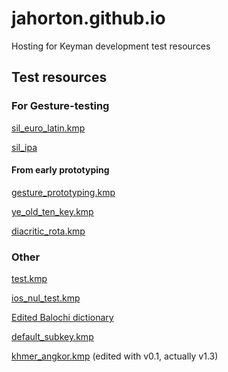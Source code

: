 # jahorton.github.io
Hosting for Keyman development test resources

## Test resources

### For Gesture-testing

[sil_euro_latin.kmp](sil_euro_latin.kmp)

[sil_ipa](sil_ipa.kmp)

#### From early prototyping

[gesture_prototyping.kmp](gesture_prototyping.kmp)

[ye_old_ten_key.kmp](ye_old_ten_key.kmp)

[diacritic_rota.kmp](diacritic_rota.kmp)

### Other

[test.kmp](test.kmp)

[ios_nul_test.kmp](ios_nul_test.kmp)

[Edited Balochi dictionary](sil.bcc-arab.upp_ptwl1.model.kmp)

[default_subkey.kmp](default_subkey.kmp)

[khmer_angkor.kmp](khmer_angkor.kmp) (edited with v0.1, actually v1.3)